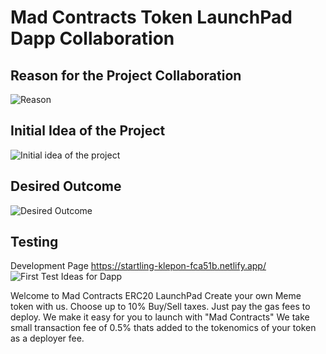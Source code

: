# Mad Contracts Token LaunchPad Dapp Collaboration

## Reason for the Project Collaboration

![Reason](https://raw.githubusercontent.com/ArielRin/MericaFkYeahCa/master/bored.gif)

## Initial Idea of the Project

![Initial idea of the project](https://raw.githubusercontent.com/ArielRin/MericaFkYeahCa/master/projectideas.gif)

## Desired Outcome

![Desired Outcome](https://raw.githubusercontent.com/ArielRin/MericaFkYeahCa/master/outcome.gif)


## Testing



Development Page https://startling-klepon-fca51b.netlify.app/
![First Test Ideas for Dapp](https://raw.githubusercontent.com/ArielRin/MericaFkYeahCa/master/dappimage.png)



Welcome to Mad Contracts ERC20 LaunchPad
Create your own Meme token with us. Choose up to 10% Buy/Sell taxes. Just pay the gas fees to deploy.
We make it easy for you to launch with "Mad Contracts"
We take small transaction fee of 0.5% thats added to the tokenomics of your token as a deployer fee.
